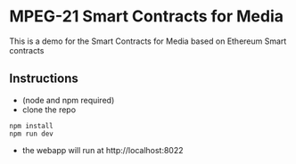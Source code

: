 # MPEG-21 Smart Contracts for Media

This is a demo for the Smart Contracts for Media based on Ethereum Smart contracts

## Instructions
- (node and npm required)
- clone the repo
```
npm install
npm run dev
```
- the webapp will run at http://localhost:8022
